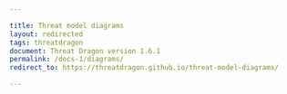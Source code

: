 ```yaml
---

title: Threat model diagrams
layout: redirected
tags: threatdragon
document: Threat Dragon version 1.6.1
permalink: /docs-1/diagrams/
redirect_to: https://threatdragon.github.io/threat-model-diagrams/

---
```

